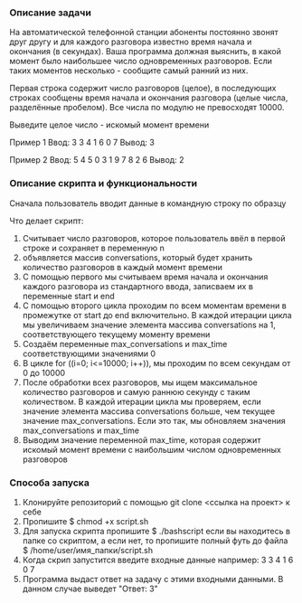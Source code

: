 ### Описание задачи
На автоматической телефонной станции абоненты постоянно звонят друг другу и для каждого разговора известно время начала и окончания (в секундах). Ваша программа должная выяснить, в какой момент было наибольшее число одновременных разговоров. Если таких моментов несколько - сообщите самый ранний из них.

Первая строка содержит число разговоров (целое), в последующих строках сообщены время начала и окончания разговора (целые числа, разделённые пробелом). Все числа по модулю не превосходят 10000.

Выведите целое число - искомый момент времени

Пример 1
Ввод:
3
3 4
1 6
0 7
Вывод:
3

Пример 2
Ввод:
5
4 5
0 3
1 9
7 8
2 6
Вывод:
2


### Описание скрипта и функциональности

Сначала пользователь вводит данные в командную строку по образцу

Что делает скрипт:
1. Считывает число разговоров, которое пользователь ввёл в первой строке и сохраняет в переменную n
2. объявляется массив conversations, который будет хранить количество разговоров в каждый момент времени
3. С помощью первого мы считываем время начала и окончания каждого разговора из стандартного ввода, записваем их в переменные start и end
4. C помощью второго цикла проходим по всем моментам времени в промежутке от start до end включительно. В каждой итерации цикла мы увеличиваем значение элемента массива conversations на 1, соответствующего текущему моменту времени
5. Создаём переменные max_conversations и max_time соответствующими значениями 0
6. В цикле for ((i=0; i<=10000; i++)), мы проходим по всем секундам от 0 до 10000
7. После обработки всех разговоров, мы ищем максимальное количество разговоров и самую раннюю секунду с таким количеством. В каждой итерации цикла мы проверяем, если значение элемента массива conversations больше, чем текущее значение max_conversations. Если это так, мы обновляем значения max_conversations и max_time
8. Выводим значение переменной max_time, которая содержит искомый момент времени с наибольшим числом одновременных разговоров


### Способа запуска

1. Клонируйте репозиторий с помощью git clone <ссылка на проект> к себе
2. Пропишите $ chmod +x script.sh
3. Для запуска скрипта пропишите $ ./bashscript если вы находитесь в папке со скриптом, а если нет, то пропишите полный футь до файла $ /home/user/имя_папки/script.sh
4. Когда скрип запустится введите входные данные например:
3
3 4
1 6
0 7
5. Программа выдаст ответ на задачу с этими входными данными. В данном случае выведет "Ответ: 3"

